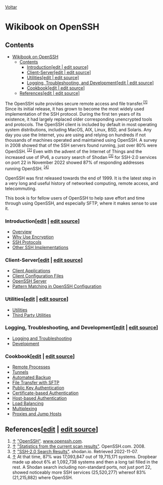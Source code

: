 [Voltar](OpenSSH_Guide.md)

# Wikibook on OpenSSH

## Contents

- [Wikibook on OpenSSH](#wikibook-on-openssh)
  - [Contents](#contents)
    - [Introduction\[edit | edit source\]](#introductionedit--edit-source)
    - [Client-Server\[edit | edit source\]](#client-serveredit--edit-source)
    - [Utilities\[edit | edit source\]](#utilitiesedit--edit-source)
    - [Logging, Troubleshooting, and Development\[edit | edit source\]](#logging-troubleshooting-and-developmentedit--edit-source)
    - [Cookbook\[edit | edit source\]](#cookbookedit--edit-source)
  - [References\[edit | edit source\]](#referencesedit--edit-source)

  
The OpenSSH suite provides secure remote access and file transfer.<sup id="cite_ref-OpenSSH_homepage_1-0"><a href="https://en.wikibooks.org/wiki/OpenSSH#cite_note-OpenSSH_homepage-1">[1]</a></sup> Since its initial release, it has grown to become the most widely used implementation of the SSH protocol. During the first ten years of its existence, it had largely replaced older corresponding unencrypted tools and protocols. The OpenSSH client is included by default in most operating system distributions, including MacOS, AIX, Linux, BSD, and Solaris. Any day you use the Internet, you are using and relying on hundreds if not thousands of machines operated and maintained using OpenSSH. A survey in 2008 showed that of the SSH servers found running, just over 80% were OpenSSH. <sup id="cite_ref-OpenSSH_marketshare_2008_2-0"><a href="https://en.wikibooks.org/wiki/OpenSSH#cite_note-OpenSSH_marketshare_2008-2">[2]</a></sup> Even with the advent of the Internet of Things and the increased use of IPv6, a cursory search of Shodan <sup id="cite_ref-OpenSSH_marketshare_shodan_3-0"><a href="https://en.wikibooks.org/wiki/OpenSSH#cite_note-OpenSSH_marketshare_shodan-3">[3]</a></sup> for SSH-2.0 services on port 22 in November 2022 showed 87% of responding addresses running OpenSSH. <sup id="cite_ref-4"><a href="https://en.wikibooks.org/wiki/OpenSSH#cite_note-4">[4]</a></sup>

OpenSSH was first released towards the end of 1999. It is the latest step in a very long and useful history of networked computing, remote access, and telecommuting.

This book is for fellow users of OpenSSH to help save effort and time through using OpenSSH, and especially SFTP, where it makes sense to use it.

### Introduction\[[edit](https://en.wikibooks.org/w/index.php?title=OpenSSH&veaction=edit&section=1 "Edit section: Introduction") | [edit source](https://en.wikibooks.org/w/index.php?title=OpenSSH&action=edit&section=1 "Edit section's source code: Introduction")\]

-   [Overview](https://en.wikibooks.org/wiki/OpenSSH/Overview "OpenSSH/Overview")
-   [Why Use Encryption](https://en.wikibooks.org/wiki/OpenSSH/Why_Use_Encryption "OpenSSH/Why Use Encryption")
-   [SSH Protocols](https://en.wikibooks.org/wiki/OpenSSH/SSH_Protocols "OpenSSH/SSH Protocols")
-   [Other SSH Implementations](https://en.wikibooks.org/wiki/OpenSSH/Other_SSH_Implementations "OpenSSH/Other SSH Implementations")

### Client-Server\[[edit](https://en.wikibooks.org/w/index.php?title=OpenSSH&veaction=edit&section=2 "Edit section: Client-Server") | [edit source](https://en.wikibooks.org/w/index.php?title=OpenSSH&action=edit&section=2 "Edit section's source code: Client-Server")\]

-   [Client Applications](https://en.wikibooks.org/wiki/OpenSSH/Client_Applications "OpenSSH/Client Applications")
-   [Client Configuration Files](https://en.wikibooks.org/wiki/OpenSSH/Client_Configuration_Files "OpenSSH/Client Configuration Files")
-   [OpenSSH Server](https://en.wikibooks.org/wiki/OpenSSH/Server "OpenSSH/Server")
-   [Pattern Matching in OpenSSH Configuration](https://en.wikibooks.org/wiki/OpenSSH/Pattern_Matching_in_OpenSSH_Configuration "OpenSSH/Pattern Matching in OpenSSH Configuration")

### Utilities\[[edit](https://en.wikibooks.org/w/index.php?title=OpenSSH&veaction=edit&section=3 "Edit section: Utilities") | [edit source](https://en.wikibooks.org/w/index.php?title=OpenSSH&action=edit&section=3 "Edit section's source code: Utilities")\]

-   [Utilities](https://en.wikibooks.org/wiki/OpenSSH/Utilities "OpenSSH/Utilities")
-   [Third Party Utilities](https://en.wikibooks.org/wiki/OpenSSH/Third_Party_Utilities "OpenSSH/Third Party Utilities")

### Logging, Troubleshooting, and Development\[[edit](https://en.wikibooks.org/w/index.php?title=OpenSSH&veaction=edit&section=4 "Edit section: Logging, Troubleshooting, and Development") | [edit source](https://en.wikibooks.org/w/index.php?title=OpenSSH&action=edit&section=4 "Edit section's source code: Logging, Troubleshooting, and Development")\]

-   [Logging and Troubleshooting](https://en.wikibooks.org/wiki/OpenSSH/Logging_and_Troubleshooting "OpenSSH/Logging and Troubleshooting")
-   [Development](https://en.wikibooks.org/wiki/OpenSSH/Development "OpenSSH/Development")

### Cookbook\[[edit](https://en.wikibooks.org/w/index.php?title=OpenSSH&veaction=edit&section=5 "Edit section: Cookbook") | [edit source](https://en.wikibooks.org/w/index.php?title=OpenSSH&action=edit&section=5 "Edit section's source code: Cookbook")\]

-   [Remote Processes](https://en.wikibooks.org/wiki/OpenSSH/Cookbook/Remote_Processes "OpenSSH/Cookbook/Remote Processes")
-   [Tunnels](https://en.wikibooks.org/wiki/OpenSSH/Cookbook/Tunnels "OpenSSH/Cookbook/Tunnels")
-   [Automated Backup](https://en.wikibooks.org/wiki/OpenSSH/Cookbook/Automated_Backup "OpenSSH/Cookbook/Automated Backup")
-   [File Transfer with SFTP](https://en.wikibooks.org/wiki/OpenSSH/Cookbook/File_Transfer_with_SFTP "OpenSSH/Cookbook/File Transfer with SFTP")
-   [Public Key Authentication](https://en.wikibooks.org/wiki/OpenSSH/Cookbook/Public_Key_Authentication "OpenSSH/Cookbook/Public Key Authentication")
-   [Certificate-based Authentication](https://en.wikibooks.org/wiki/OpenSSH/Cookbook/Certificate-based_Authentication "OpenSSH/Cookbook/Certificate-based Authentication")
-   [Host-based Authentication](https://en.wikibooks.org/wiki/OpenSSH/Cookbook/Host-based_Authentication "OpenSSH/Cookbook/Host-based Authentication")
-   [Load Balancing](https://en.wikibooks.org/wiki/OpenSSH/Cookbook/Load_balancing "OpenSSH/Cookbook/Load balancing")
-   [Multiplexing](https://en.wikibooks.org/wiki/OpenSSH/Cookbook/Multiplexing "OpenSSH/Cookbook/Multiplexing")
-   [Proxies and Jump Hosts](https://en.wikibooks.org/wiki/OpenSSH/Cookbook/Proxies_and_Jump_Hosts "OpenSSH/Cookbook/Proxies and Jump Hosts")

## References\[[edit](https://en.wikibooks.org/w/index.php?title=OpenSSH&veaction=edit&section=6 "Edit section: References") | [edit source](https://en.wikibooks.org/w/index.php?title=OpenSSH&action=edit&section=6 "Edit section's source code: References")\]

1.  [↑](https://en.wikibooks.org/wiki/OpenSSH#cite_ref-OpenSSH_homepage_1-0 "Jump up") ["OpenSSH"](http://www.openssh.com/). www.openssh.com.
2.  [↑](https://en.wikibooks.org/wiki/OpenSSH#cite_ref-OpenSSH_marketshare_2008_2-0 "Jump up") ["Statistics from the current scan results"](http://www.openssh.com/usage/ssh-stats.html). OpenSSH.com. 2008.
3.  [↑](https://en.wikibooks.org/wiki/OpenSSH#cite_ref-OpenSSH_marketshare_shodan_3-0 "Jump up") ["SSH-2.0 Search Results"](https://www.shodan.io/search?query=ssh-2.0). shodan.io. Retrieved 2022-11-07.
4.  [↑](https://en.wikibooks.org/wiki/OpenSSH#cite_ref-4 "Jump up") At that time, 87% was 17,093,847 out of 19,715,171 systems. Dropbear made up about 6% at 1,092,738 systems and then a long tail filled in the rest. A Shodan search including non-standard ports, not just port 22, showed noticeably more SSH services (25,520,277) whereof 83% (21,215,882) where OpenSSH.